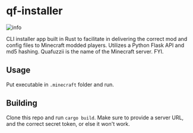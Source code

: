 # qf-installer
![info](https://media1.giphy.com/media/v1.Y2lkPTc5MGI3NjExa2JjbmZzN3FtNDJqcWJ4ZndheW5tNWxmeGQwaHJ0YmNvN2tpOG0yaCZlcD12MV9pbnRlcm5hbF9naWZfYnlfaWQmY3Q9Zw/0RrrWdWS9AFyu1irjQ/giphy.gif)

CLI installer app built in Rust to facilitate in delivering the correct mod and config files to Minecraft modded players. Utilizes a Python Flask API and md5 hashing. Quafuzzii is the name of the Minecraft server. FYI.

## Usage
Put executable in `.minecraft` folder and run. 

## Building
Clone this repo and run `cargo build`. Make sure to provide a server URL, and the correct secret token, or else it won't work.
